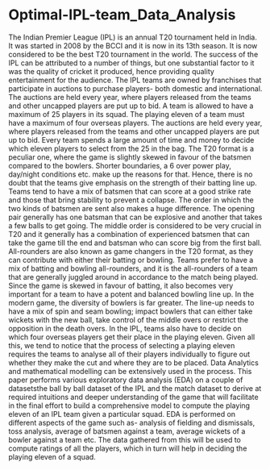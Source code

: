 # Optimal-IPL-team_Data_Analysis
The Indian Premier League (IPL) is an annual T20 tournament held in India. It was started in 2008 by the BCCI and it is now in its 13th season. It is now considered to be the best T20 tournament in the world. The success of the IPL can be attributed to a number of things, but one substantial factor to it was the quality of cricket it produced, hence providing quality entertainment for the audience. The IPL teams are owned by franchises that participate in auctions to purchase players- both domestic and international. The auctions are held every year, where players released from the teams and other uncapped players are put up to bid. A team is allowed to have a maximum of 25 players in its squad. The playing eleven of a team must have a maximum of four overseas players. The auctions are held every year, where players released from the teams and other uncapped players are put up to bid. Every team spends a large amount of time and money to decide which eleven players to select from the 25 in the bag. The T20 format is a peculiar one, where the game is slightly skewed in favour of the batsmen compared to the bowlers. Shorter boundaries, a 6 over power play, day/night conditions etc. make up the reasons for that. Hence, there is no doubt that the teams give emphasis on the strength of their batting line up. Teams tend to have a mix of batsmen that can score at a good strike rate and those that bring stability to prevent a collapse. The order in which the two kinds of batsmen are sent also makes a huge difference. The opening pair generally has one batsman that can be explosive and another that takes a few balls to get going. The middle order is considered to be very crucial in T20 and it generally has a combination of experienced batsmen that can take the game till the end and batsman who can score big from the first ball. All-rounders are also known as game changers in the T20 format, as they can contribute with either their batting or bowling. Teams prefer to have a mix of batting and bowling all-rounders, and it is the all-rounders of a team that are generally juggled around in accordance to the match being played. Since the game is skewed in favour of batting, it also becomes very important for a team to have a potent and balanced bowling line up. In the modern game, the diversity of bowlers is far greater. The line-up needs to have a mix of spin and seam bowling; impact bowlers that can either take wickets with the new ball, take control of the middle overs or restrict the opposition in the death overs. In the IPL, teams also have to decide on which four overseas players get their place in the playing eleven. Given all this, we tend to notice that the process of selecting a playing eleven requires the teams to analyse all of their players individually to figure out whether they make the cut and where they are to be placed. Data Analytics and mathematical modelling can be extensively used in the process. This paper performs various exploratory data analysis (EDA) on a couple of datasetsthe ball by ball dataset of the IPL and the match dataset to derive at required intuitions and deeper understanding of the game that will facilitate in the final effort to build a comprehensive model to compute the playing eleven of an IPL team given a particular squad. EDA is performed on different aspects of the game such as- analysis of fielding and dismissals, toss analysis, average of batsmen against a team, average wickets of a bowler against a team etc. The data gathered from this will be used to compute ratings of all the players, which in turn will help in deciding the playing eleven of a squad.

